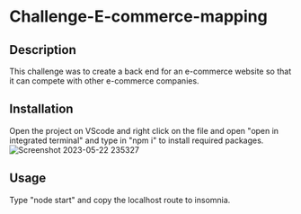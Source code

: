 # Challenge-E-commerce-mapping
 
## Description
This challenge was to create a back end for an e-commerce website so that it can compete with other e-commerce companies. 

## Installation
Open the project on VScode and right click on the file and open "open in integrated terminal" and type in "npm i" to install required packages. 
![Screenshot 2023-05-22 235327](https://github.com/jdel-18/Challenge-E-commerce-mapping/assets/124110067/b25c9082-b310-47b9-9e12-c8f960bb8d8b)

## Usage
Type "node start" and copy the localhost route to insomnia.
